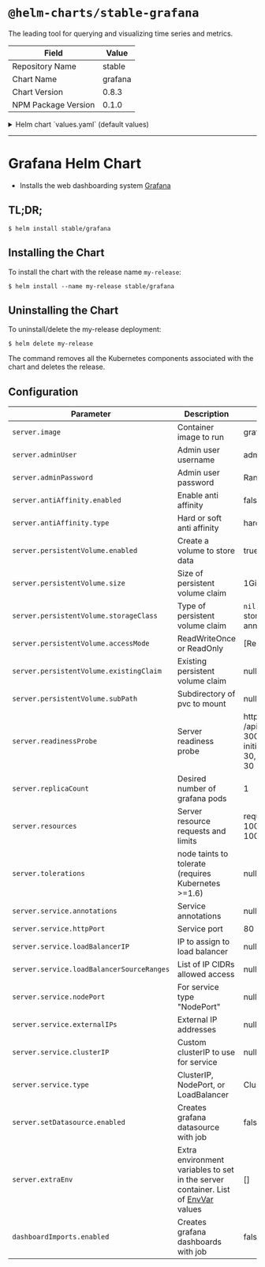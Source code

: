 # `@helm-charts/stable-grafana`

The leading tool for querying and visualizing time series and metrics.

| Field               | Value   |
| ------------------- | ------- |
| Repository Name     | stable  |
| Chart Name          | grafana |
| Chart Version       | 0.8.3   |
| NPM Package Version | 0.1.0   |

<details>

<summary>Helm chart `values.yaml` (default values)</summary>

```yaml
server:
  ## Grafana Pod annotations:
  ##
  # annotations:
  #   iam.amazonaws.com/role: grafana

  ## Grafana Docker image
  ##
  image: 'grafana/grafana:4.6.3'

  extraEnv: []

  nodeSelector: {}
  tolerations: []

  # Multiple replicas do not work with the default sqlite database,
  # see http://docs.grafana.org/tutorials/ha_setup/.
  replicaCount: 1

  antiAffinity:
    enabled: false
    type: hard

  ingress:
    ## If true, Grafana Ingress will be created
    ##
    enabled: false

    ## Grafana Ingress annotations
    ##
    # annotations:
    #   kubernetes.io/ingress.class: nginx
    #   kubernetes.io/tls-acme: 'true'
    ## Grafana Ingress hostnames
    ## Must be provided if Ingress is enabled
    ##
    # hosts:
    #   - grafana.domain.com
    ## Grafana Ingress path
    ## Optional, allows specifying paths for more flexibility
    ## E.g. Traefik ingress likes paths
    ##
    # path: /
    ## Grafana Ingress TLS configuration
    ## Secrets must be manually created in the namespace
    ##
    # tls:
    #   - secretName: grafana-server-tls
    #     hosts:
    #       - grafana.domain.com

  ## Grafana container name
  ##
  name: grafana

  adminUser: 'admin'
  # adminPassword: "admin"

  ## Global imagePullPolicy
  ## Default: 'Always' if image tag is 'latest', else 'IfNotPresent'
  ## Ref: http://kubernetes.io/docs/user-guide/images/#pre-pulling-images
  ##
  # imagePullPolicy:

  # Persist data to a persitent volume
  persistentVolume:
    ## If true, Grafana will create a Persistent Volume Claim
    ## If false, use emptyDir
    ##
    enabled: true

    ## Grafana data Persistent Volume access modes
    ## Must match those of existing PV or dynamic provisioner
    ## Ref: http://kubernetes.io/docs/user-guide/persistent-volumes/
    ##
    accessModes:
      - ReadWriteOnce

    ## Grafana data Persistent Volume annotations
    ##
    annotations: {}

    ## Grafana data Persistent Volume existing claim name
    ## Requires server.persistentVolume.enabled: true
    ## If defined, PVC must be created manually before volume will be bound
    existingClaim: ''

    ## Grafana data Persistent Volume size
    ## Default: 1Gi
    ##
    size: 1Gi

    ## grafana data Persistent Volume Storage Class
    ## If defined, storageClassName: <storageClass>
    ## If set to "-", storageClassName: "", which disables dynamic provisioning
    ## If undefined (the default) or set to null, no storageClassName spec is
    ##   set, choosing the default provisioner.  (gp2 on AWS, standard on
    ##   GKE, AWS & OpenStack)
    ##
    # storageClass: "-"

    ## Subdirectory of data Persistent Volume to mount
    ## Useful if the volume's root directory is not empty
    ##
    subPath: ''

  ## Grafana resource requests and limits
  ## Ref: http://kubernetes.io/docs/user-guide/compute-resources/
  ##
  resources:
    # limits:
    #   cpu: 500m
    #   memory: 512Mi
    requests:
      cpu: 100m
      memory: 100Mi

  ## Grafana readiness probe
  ## Ref: https://kubernetes.io/docs/concepts/workloads/pods/pod-lifecycle/#container-probes
  ##
  readinessProbe:
    httpGet:
      path: /api/health
      port: 3000
    initialDelaySeconds: 30
    timeoutSeconds: 30

  ## Grafana service
  service:
    ## Grafana service annotations
    ##
    annotations: {}

    ## Grafana service type
    ##
    type: ClusterIP

    ## Grafana service port
    ##
    httpPort: 80

    ## ClusterIP to use for service
    ## clusterIP: None
    ## Load balancer IP address
    ## Is not required, but allows for static address with
    ## serviceType LoadBalancer.
    ## If not supported by cloud provider, this field is ignored.
    ## Default: nil
    ##
    # loadBalancerIP: 130.211.x.x
    ## This will restrict traffic through the cloud-provider load-balancer
    ## to the specified client IPs.
    ## If not supported by cloud provider, this field is ignored.
    ## Default: nil
    ##
    # loadBalancerSourceRanges:
    #   - 0.0.0.0/0
    ## nodePort port number
    ## Is not required, but allows for static port assignment with
    ## serviceType NodePort.
    ## Default: nil
    # nodePort: 30000
    ## External IP addresses of service
    ## Default: nil
    ##
    # externalIPs:
    # - 192.168.0.1

  ## Grafana local config path
  ## Default '/etc/grafana'
  ##
  # configLocalPath: /etc/grafana

  ## Grafana local dashboards path
  ## Default: '/var/lib/grafana/dashboards'
  ##
  # dashboardLocalPath: /var/lib/grafana/dashboards

  ## Grafana local data storage path
  ## Default: '/var/lib/grafana/data'
  ##
  # storageLocalPath: /var/lib/grafana/data

  ## Grafana Pod termination grace period
  ## Default: 300s (5m)
  ##
  # terminationGracePeriodSeconds: 300

  ## Pass the plugins you want installed as a comma separated list.
  ## This will pass each plugin name to `grafana-cli plugins install ${plugin}`.
  ## Ref: https://github.com/grafana/grafana-docker#installing-plugins-for-grafana-3
  ##
  # installPlugins:

  # Set datasource in beginning
  setDatasource:
    ## If true, an initial Grafana Datasource will be set
    ## Default: false
    ##
    enabled: false

    ## How long should it take to commit failure
    ## Default: 300
    ##
    activeDeadlineSeconds: 300

    ## Curl Docker image
    ## Default: appropriate/curl:latest
    ##
    image: appropriate/curl:latest

    ## This assembles how curl post into Grafana
    ## Ref1: http://docs.grafana.org/reference/http_api/#create-data-source
    ## Ref2: https://github.com/grafana/grafana/issues/1789
    ##
    datasource:
      ## The datasource name.
      ## Default: default
      name: default

      ## Type of datasource
      ## Default: prometheus
      ##
      type: prometheus

      ## The url of the datasource. To set correctly you need to know
      ## the right datasource name and its port ahead. Check kubernetes
      ## dashboard or describe the service should fulfill the requirements.
      ## Syntax like `http://<release name>-<server name>:<port number>
      ## Default: <empty>
      ##
      url:

      ## The name of the database at the datasource.
      ## Required parameter when used with elasticsearch, which refers to the index_name
      ## Default: <empty>
      database:

      ## Additional JSON data to be passed to the configuration of the datasource.
      ## The JSON data is passed to curl, therefore it needs proper quoting and
      ## escaping and needs to be on a single line. For example:
      ##  '\"esVersion\": 2, \"interval\": \"Daily\", \"timeField\": \"@timestamp\"'
      jsonData: null

      ## Specify if Grafana has to go thru proxy to reach datasource
      ## Default: proxy
      ##
      access: proxy

      ## Specify should Grafana use this datasource as default
      ## Default: true
      ##
      isDefault: true

    ## Specify the job policy
    ## Default: OnFailure
    ##
    restartPolicy: OnFailure

## Grafana config file ConfigMap entry
##
serverConfigFile:
  grafana.ini: |
    ; instance_name = ${HOSTNAME}
    [paths]
    data = /var/lib/grafana/data
    logs = /var/log/grafana
    plugins = /var/lib/grafana/plugins

    [server]
    ;protocol = http
    ;http_addr =
    ;http_port = 3000
    ;domain = localhost
    ;enforce_domain = false
    ;root_url = %(protocol)s://%(domain)s:%(http_port)s/
    ;router_logging = false
    ;static_root_path = public
    ;enable_gzip = false
    ;cert_file =
    ;cert_key =

    [database]
    ;type = sqlite3
    ;host = 127.0.0.1:3306
    ;name = grafana
    ;user = root
    ;password =
    ;ssl_mode = disable
    ;path = grafana.db

    [session]
    ;provider = file
    ;provider_config = sessions
    ;cookie_name = grafana_sess
    ;cookie_secure = false
    ;session_life_time = 86400

    [analytics]
    ;reporting_enabled = true
    check_for_updates = true
    ;google_analytics_ua_id =

    [security]
    ;admin_user = admin
    ;admin_password = admin
    ;secret_key = SW2YcwTIb9zpOOhoPsMm
    ;login_remember_days = 7
    ;cookie_username = grafana_user
    ;cookie_remember_name = grafana_remember
    ;disable_gravatar = false
    ;data_source_proxy_whitelist =

    [snapshots]
    ;external_enabled = true
    ;external_snapshot_url = https://snapshots-origin.raintank.io
    ;external_snapshot_name = Publish to snapshot.raintank.io

    [users]
    ;allow_sign_up = true
    ;allow_org_create = true
    ;auto_assign_org = true
    ;auto_assign_org_role = Viewer
    ;login_hint = email or username
    ;default_theme = dark

    [auth.anonymous]
    ;enabled = false
    ;org_name = Main Org.
    ;org_role = Viewer

    [auth.github]
    ;enabled = false
    ;allow_sign_up = false
    ;client_id = some_id
    ;client_secret = some_secret
    ;scopes = user:email,read:org
    ;auth_url = https://github.com/login/oauth/authorize
    ;token_url = https://github.com/login/oauth/access_token
    ;api_url = https://api.github.com/user
    ;team_ids =
    ;allowed_organizations =

    [auth.google]
    ;enabled = false
    ;allow_sign_up = false
    ;client_id = some_client_id
    ;client_secret = some_client_secret
    ;scopes = https://www.googleapis.com/auth/userinfo.profile https://www.googleapis.com/auth/userinfo.email
    ;auth_url = https://accounts.google.com/o/oauth2/auth
    ;token_url = https://accounts.google.com/o/oauth2/token
    ;api_url = https://www.googleapis.com/oauth2/v1/userinfo
    ;allowed_domains =

    [auth.proxy]
    ;enabled = false
    ;header_name = X-WEBAUTH-USER
    ;header_property = username
    ;auto_sign_up = true

    [auth.basic]
    ;enabled = true

    [auth.ldap]
    ;enabled = false
    ;config_file = /etc/grafana/ldap.toml

    [smtp]
    ;enabled = false
    ;host = localhost:25
    ;user =
    ;password =
    ;cert_file =
    ;key_file =
    ;skip_verify = false
    ;from_address = admin@grafana.localhost

    [emails]
    ;welcome_email_on_sign_up = false

    [log]
    mode = console
    level = info

    [log.console]
    ;level =
    ;format = console

    [event_publisher]
    ;enabled = false
    ;rabbitmq_url = amqp://localhost/
    ;exchange = grafana_events

    [dashboards.json]
    enabled = true
    path = /var/lib/grafana/dashboards

    [metrics]
    ;enabled           = true
    ;interval_seconds  = 10

    ; [metrics.graphite]
    ; address = localhost:2003
    ; prefix = prod.grafana.%(instance_name)s.

    [grafana_net]
    url = https://grafana.net

## Grafana dashboard files ConfigMap entries
## If you'd like to preinstall prometheus dashboard on the same namespace as example, get it from:
##
## https://grafana.net/dashboards/2
##
## and add it below.
##
serverDashboardFiles: {}

## Grafana dashboard files to import ConfigMap entries
## The behaviuor is different then 'serverDashboardFiles' in that, this flow will create a Job to import using the API.
## If you'd like to preinstall prometheus dashboard on the same namespace as example, get it from:
##
## https://grafana.net/dashboards/2
##
## and add it below.
##
dashboardImports:
  ## If true, a Job will be created to import dashboards
  ## Default: false
  ##
  enabled: false

  ## How long should it take to commit failure
  ## Default: 30
  ##
  activeDeadlineSeconds: 30

  ## Docker image to run import process
  ## Default: jgoclawski/wget:1.0
  ##
  image: jgoclawski/wget:1.0

  ## Grafana dashboard files to import as ConfigMap entries
  # files: {}

  ## Grafana dashboard URL to import (this should be a JSON file, not the HTML page)
  # Example:
  # dashboards: {
  #   Prometheus_Stats.json: https://grafana.com/api/dashboards/2/revisions/2/download,
  #   Docker_Dashboard.json: https://grafana.com/api/dashboards/179/revisions/5/download,
  #   MyPrivateDashboard.json: http://example.com/dashboard.json
  # }
  # dashboards: {}

  ## Specify the Job policy
  ## Default: Never
  ##
  restartPolicy: Never

  ## Specify Pod Backoff failure policy
  ## Default: 1
  ##
  backoffLimit: 1

  ## Specify when Helm should run the import job
  ## Default: post-install,post-upgrade
  ##
  hook: post-install,post-upgrade
```

</details>

---

# Grafana Helm Chart

- Installs the web dashboarding system [Grafana](http://grafana.org/)

## TL;DR;

```console
$ helm install stable/grafana
```

## Installing the Chart

To install the chart with the release name `my-release`:

```console
$ helm install --name my-release stable/grafana
```

## Uninstalling the Chart

To uninstall/delete the my-release deployment:

```console
$ helm delete my-release
```

The command removes all the Kubernetes components associated with the chart and deletes the release.

## Configuration

| Parameter                                 | Description                                                                                                                                                             | Default                                                                               |
| ----------------------------------------- | ----------------------------------------------------------------------------------------------------------------------------------------------------------------------- | ------------------------------------------------------------------------------------- |
| `server.image`                            | Container image to run                                                                                                                                                  | grafana/grafana:4.6.3                                                                 |
| `server.adminUser`                        | Admin user username                                                                                                                                                     | admin                                                                                 |
| `server.adminPassword`                    | Admin user password                                                                                                                                                     | Randomly generated                                                                    |
| `server.antiAffinity.enabled`             | Enable anti affinity                                                                                                                                                    | false                                                                                 |
| `server.antiAffinity.type`                | Hard or soft anti affinity                                                                                                                                              | hard                                                                                  |
| `server.persistentVolume.enabled`         | Create a volume to store data                                                                                                                                           | true                                                                                  |
| `server.persistentVolume.size`            | Size of persistent volume claim                                                                                                                                         | 1Gi RW                                                                                |
| `server.persistentVolume.storageClass`    | Type of persistent volume claim                                                                                                                                         | `nil` (uses alpha storage class annotation)                                           |
| `server.persistentVolume.accessMode`      | ReadWriteOnce or ReadOnly                                                                                                                                               | [ReadWriteOnce]                                                                       |
| `server.persistentVolume.existingClaim`   | Existing persistent volume claim                                                                                                                                        | null                                                                                  |
| `server.persistentVolume.subPath`         | Subdirectory of pvc to mount                                                                                                                                            | null                                                                                  |
| `server.readinessProbe`                   | Server readiness probe                                                                                                                                                  | httpGet: {path: /api/health, port: 3000}, initialDelaySeconds: 30, timeoutSeconds: 30 |
| `server.replicaCount`                     | Desired number of grafana pods                                                                                                                                          | 1                                                                                     |
| `server.resources`                        | Server resource requests and limits                                                                                                                                     | requests: {cpu: 100m, memory: 100Mi}                                                  |
| `server.tolerations`                      | node taints to tolerate (requires Kubernetes >=1.6)                                                                                                                     | null                                                                                  |
| `server.service.annotations`              | Service annotations                                                                                                                                                     | null                                                                                  |
| `server.service.httpPort`                 | Service port                                                                                                                                                            | 80                                                                                    |
| `server.service.loadBalancerIP`           | IP to assign to load balancer                                                                                                                                           | null                                                                                  |
| `server.service.loadBalancerSourceRanges` | List of IP CIDRs allowed access                                                                                                                                         | null                                                                                  |
| `server.service.nodePort`                 | For service type "NodePort"                                                                                                                                             | null                                                                                  |
| `server.service.externalIPs`              | External IP addresses                                                                                                                                                   | null                                                                                  |
| `server.service.clusterIP`                | Custom clusterIP to use for service                                                                                                                                     | null                                                                                  |
| `server.service.type`                     | ClusterIP, NodePort, or LoadBalancer                                                                                                                                    | ClusterIP                                                                             |
| `server.setDatasource.enabled`            | Creates grafana datasource with job                                                                                                                                     | false                                                                                 |
| `server.extraEnv`                         | Extra environment variables to set in the server container. List of [EnvVar](https://kubernetes.io/docs/reference/generated/kubernetes-api/v1.9/#envvar-v1-core) values | []                                                                                    |
| `dashboardImports.enabled`                | Creates grafana dashboards with job                                                                                                                                     | false                                                                                 |
